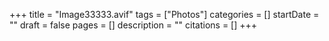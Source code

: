 +++
title = "Image33333.avif"
tags = ["Photos"]
categories = []
startDate = ""
draft = false
pages = []
description = ""
citations = []
+++
